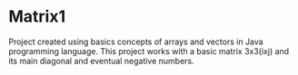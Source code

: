 # Matrix1

Project created using basics concepts of arrays and vectors in Java programming language. This project works with a basic matrix 3x3(ixj) and its main diagonal and eventual negative numbers.
